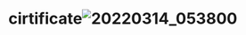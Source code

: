 # cirtificate![20220314_053800](https://user-images.githubusercontent.com/85451025/158142018-e34a9c3a-37fd-4f74-b555-50e700c8a6df.jpg)
